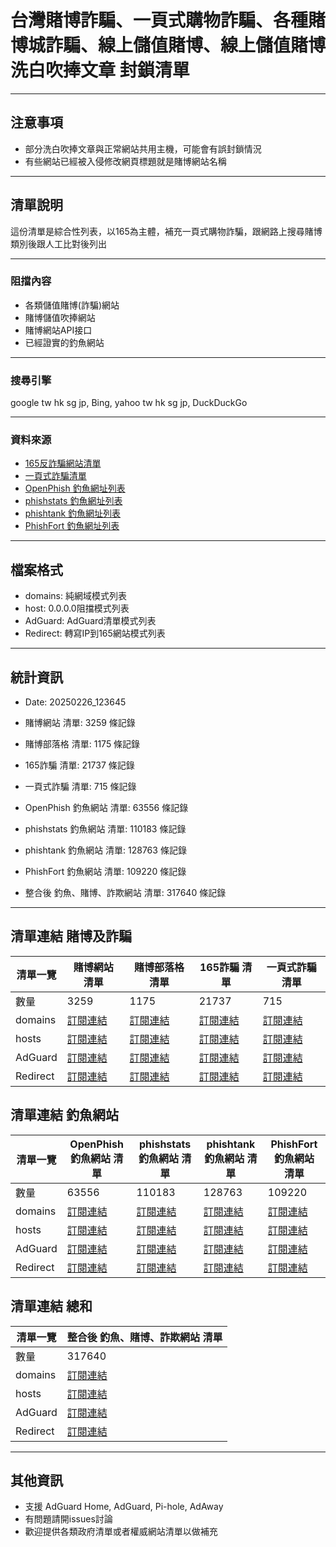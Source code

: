 # 台灣賭博詐騙、一頁式購物詐騙、各種賭博城詐騙、線上儲值賭博、線上儲值賭博洗白吹捧文章 封鎖清單
----------------------------------------------------------------
## 注意事項
- 部分洗白吹捧文章與正常網站共用主機，可能會有誤封鎖情況
- 有些網站已經被入侵修改網頁標題就是賭博網站名稱

----------------------------------------------------------------
## 清單說明
這份清單是綜合性列表，以165為主體，補充一頁式購物詐騙，跟網路上搜尋賭博類別後跟人工比對後列出

----------------------------------------------------------------
### 阻擋內容
- 各類儲值賭博(詐騙)網站
- 賭博儲值吹捧網站
- 賭博網站API接口
- 已經證實的釣魚網站

----------------------------------------------------------------
### 搜尋引擎
 google tw hk sg jp, Bing, yahoo tw hk sg jp, DuckDuckGo

----------------------------------------------------------------
### 資料來源
- [165反詐騙網站清單](https://data.gov.tw/dataset/160055)
- [一頁式詐騙清單](https://data.gov.tw/dataset/165027)
- [OpenPhish 釣魚網址列表](https://openphish.com)
- [phishstats 釣魚網址列表](https://phishstats.info/)
- [phishtank 釣魚網址列表](https://www.phishtank.com/)
- [PhishFort 釣魚網址列表](https://www.phishfort.com/)

----------------------------------------------------------------
## 檔案格式
- domains: 純網域模式列表
- host: 0.0.0.0阻擋模式列表
- AdGuard: AdGuard清單模式列表
- Redirect: 轉寫IP到165網站模式列表

----------------------------------------------------------------
## 統計資訊
- Date: 20250226_123645

- 賭博網站 清單: 3259 條記錄
- 賭博部落格 清單: 1175 條記錄
- 165詐騙 清單: 21737 條記錄
- 一頁式詐騙 清單: 715 條記錄
- OpenPhish 釣魚網站 清單: 63556 條記錄
- phishstats 釣魚網站 清單: 110183 條記錄
- phishtank 釣魚網站 清單: 128763 條記錄
- PhishFort 釣魚網站 清單: 109220 條記錄
- 整合後 釣魚、賭博、詐欺網站 清單: 317640 條記錄
----------------------------------------------------------------

## 清單連結 賭博及詐騙
|     清單一覽    | 賭博網站 清單  | 賭博部落格 清單 | 165詐騙 清單 | 一頁式詐騙 清單 |
| -------------- | ------------------ | ----------------- | ----------------- | ----------------- |
| 數量            | 3259  | 1175 | 21737 | 715 |
| domains        | [訂閱連結]() | [訂閱連結]() | [訂閱連結]() | [訂閱連結]() |
| hosts          | [訂閱連結]() | [訂閱連結]() | [訂閱連結]() | [訂閱連結]() |
| AdGuard        | [訂閱連結]() | [訂閱連結]() | [訂閱連結]() | [訂閱連結]() |
| Redirect       | [訂閱連結]() | [訂閱連結]() | [訂閱連結]() | [訂閱連結]() |


## 清單連結 釣魚網站
|     清單一覽    | OpenPhish 釣魚網站 清單  | phishstats 釣魚網站 清單 | phishtank 釣魚網站 清單 | PhishFort 釣魚網站 清單 |
| -------------- | ------------------ | ----------------- | ----------------- | ----------------- |
| 數量            | 63556  | 110183 | 128763 | 109220 |
| domains        | [訂閱連結]() | [訂閱連結]() | [訂閱連結]() | [訂閱連結]() |
| hosts          | [訂閱連結]() | [訂閱連結]() | [訂閱連結]() | [訂閱連結]() |
| AdGuard        | [訂閱連結]() | [訂閱連結]() | [訂閱連結]() | [訂閱連結]() |
| Redirect       | [訂閱連結]() | [訂閱連結]() | [訂閱連結]() | [訂閱連結]() |


## 清單連結 總和
|     清單一覽    | 整合後 釣魚、賭博、詐欺網站 清單 |
| -------------- | ----------------- |
| 數量            | 317640 |
| domains        | [訂閱連結]() |
| hosts          | [訂閱連結]() |
| AdGuard        | [訂閱連結]() |
| Redirect       | [訂閱連結]() |
----------------------------------------------------------------

## 其他資訊
- 支援 AdGuard Home, AdGuard, Pi-hole, AdAway
- 有問題請開issues討論
- 歡迎提供各類政府清單或者權威網站清單以做補充
